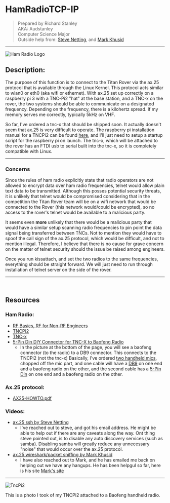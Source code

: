 # HamRadioTCP-IP

> Prepared by Richard Stanley <br>
> AKA: Audstanley <br>
> Computer Science Major <br>
> Outside help from: [Steve Netting](http://www.m0spn.co.uk/), and [Mark Khusid](http://markkhusid.ddns.net/index.html)

-----

![Ham Radio Logo](https://upload.wikimedia.org/wikipedia/commons/thumb/2/2c/International_amateur_radio_symbol.svg/170px-International_amateur_radio_symbol.svg.png)


## Description:
The purpose of this function is to connect to the Titan Rover via the ax.25 protocol that is available through the Linux Kernel. This protocol acts similar to wlan0 or eth0 (aka wifi or ethernet). With ax.25 set up correctly on a raspberry pi 3 with a TNC-Pi2 "hat" at the base station, and a TNC-x on the rover, the two systems should be able to communicate on a designated frequency.  Depending on the frequency, there is a kilohertz spread.  If my memory serves me correctly, typically 5kHz on VHF.

So far, I've ordered a tnc-x that should be shipped soon.  It actually doesn't seem that ax.25 is very difficult to operate.  The raspberry pi installation manual for a TNCPi2 can be found [here](http://tnc-x.com/TNCPi.pdf), and I'll just need to setup a startup script for the raspberry pi on launch.  The tnc-x, which will be attached to the rover has an FTDI usb to serial built into the tnc-x, so it is completely compatible with Linux.

-----

### Concerns

Since the rules of ham radio explicitly state that radio operators are not allowed to encrypt data over ham radio frequencies, telnet would allow plain text data to be transmitted.  Although this posses potential security threats, it is unlikely that telnet would be compromised considering that in the competition the Titan Rover team will be on a wifi network that would be connected to the Rover (this network would/could be encrypted), so no access to the rover's telnet would be available to a malicious party.

It seems even **more** unlikely that there would be a malicious party that would have a similar setup scanning radio frequencies to pin point the data signal being transferred between TNCs. Not to mention they would have to spoof the call sign of the ax.25 protocol, which would be difficult, and not to mention illegal.  Therefore, I believe that there is no cause for grave concern on the matter of telnet security should the issue be raised among engineers.

Once you run kissattach, and set the two radios to the same frequencies, everything should be straight forward.  We will just need to run through installation of telnet server on the side of the rover.

-----

<br>

## Resources
### Ham Radio:

  * [RF Basics, RF for Non-RF Engineers](https://goo.gl/fMg5Dk)
  * [TNCPi2](http://tnc-x.com/TNCPi.htm)
  * [TNC-x](http://tnc-x.com/)
  * [5-Pin Din DIY Connector for TNC-X to Baofeng Radio](http://tnc-x.com/Baofeng.htm)
    * In the picture at the bottom of the page, you will see a baofeng connector (to the radio) to a DB9 connector. This connects to the TNCPi2 (not the tnc-x) Basically, I've ordered [two handheld mics](https://www.amazon.com/Original-Universal-Handheld-BAOFENG-Speaker-mic/dp/B00CIOA89E/ref=sr_1_2?s=hi&ie=UTF8&qid=1504629968&sr=8-2&keywords=baofeng+mic), chopped off the mic part, and one cable will have a [DB9](https://www.amazon.com/DealMux-Converter-Connector-Adapter-Assembly/dp/B072MTCYKL/ref=sr_1_50?s=hi&ie=UTF8&qid=1504629931&sr=1-50&keywords=db9) on one end and a baofeng radio on the other, and the second cable has a [5-Pin Din](https://www.amazon.com/NEUTRIK-NYS322-CONNECTOR-PLUG-5POS/dp/B003GZRCCK/ref=sr_1_4?ie=UTF8&qid=1504629531&sr=8-4&keywords=5+pin+din) on one end and a baofeng radio on the other.

### Ax.25 protocol:
  * [AX25-HOWTO.pdf](https://goo.gl/PMm9KV)

### Videos:
  * [ax.25 ssh by Steve Netting](https://www.youtube.com/watch?v=qdayzRIPEMk)
    * I've reached out to steve, and got his email address. He might be able to help out if there are any caveats along the way. Ont thing steve pointed out, is to disable any auto discovery services (such as samba).  Disabling samba will greatly reduce any unnecessary "noise" that would occur over the ax.25 protocol.
  * [ax.25 wireshark/packet sniffing by Mark Khusid](https://www.youtube.com/watch?v=_0h3SK5m9vk)
    * I have also reached out to Mark, and he has emailed me back on helping out we have any hangups.  He has been helpgul so far, here is his site [Mark's site](http://markkhusid.ddns.net/index.html)

  -----

  ![TncPi2](http://ww2.audstanley.com:8081/cpp/photos/PiTNC2.png)

  This is a photo I took of my TNCPi2 attached to a Baofeng handheld radio.